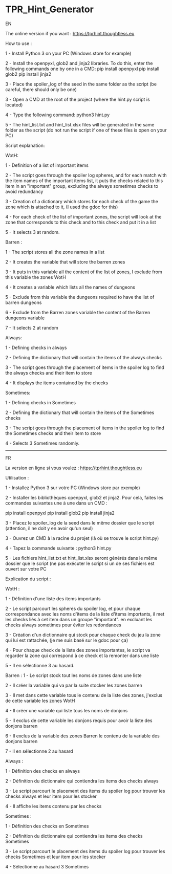 # TPR_Hint_Generator
EN

The online version if you want : https://tprhint.thoughtless.eu

How to use :

1 - Install Python 3 on your PC (Windows store for example)

2 - Install the openpyxl, glob2 and jinja2 libraries. To do this, enter the following commands one by one in a CMD:
pip install openpyxl
pip install glob2
pip install jinja2

3 - Place the spoiler_log of the seed in the same folder as the script (be careful, there should only be one)

3 - Open a CMD at the root of the project (where the hint.py script is located)

4 - Type the following command: python3 hint.py

5 - The hint_list.txt and hint_list.xlsx files will be generated in the same folder as the script (do not run the script if one of these files is open on your PC)

Script explanation:

WotH:

1 - Definition of a list of important items

2 - The script goes through the spoiler log spheres, and for each match with the item names of the important items list,
    it puts the checks related to this item in an "important" group, excluding the always sometimes checks to avoid redundancy
    
3 - Creation of a dictionary which stores for each check of the game the zone which is attached to it,
    (I used the gdoc for this)
    
4 - For each check of the list of important zones, the script will look at the zone that corresponds to this check and
    to this check and put it in a list
    
5 - It selects 3 at random.

Barren :

1 - The script stores all the zone names in a list

2 - It creates the variable that will store the barren zones

3 - It puts in this variable all the content of the list of zones, I exclude from this variable the
    zones WotH
    
4 - It creates a variable which lists all the names of dungeons

5 - Exclude from this variable the dungeons required to have the list of barren dungeons

6 - Exclude from the Barren zones variable the content of the Barren dungeons variable

7 - It selects 2 at random


Always:

1 - Defining checks in always

2 - Defining the dictionary that will contain the items of the always checks

3 - The script goes through the placement of items in the spoiler log to find the always checks and their item to store

4 - It displays the items contained by the checks

Sometimes:

1 - Defining checks in Sometimes

2 - Defining the dictionary that will contain the items of the Sometimes checks

3 - The script goes through the placement of items in the spoiler log to find the Sometimes checks and their item to store

4 - Selects 3 Sometimes randomly.

----------------------------------------------------------------------------------------------------------------------------------------------------------------
FR

La version en ligne si vous voulez : https://tprhint.thoughtless.eu

Utilisation :

1 - Installez Python 3 sur votre PC (Windows store par exemple)

2 - Installer les bibliothèques openpyxl, glob2 et jinja2. Pour cela, faites les commandes suivantes une à une dans un CMD :

pip install openpyxl
pip install glob2
pip install jinja2

3 - Placez le spoiler_log de la seed dans le même dossier que le script (attention, il ne doit y en avoir qu'un seul)

3 - Ouvrez un CMD à la racine du projet (là où se trouve le script hint.py)

4 - Tapez la commande suivante : python3 hint.py

5 - Les fichiers hint_list.txt et hint_list.xlsx seront générés dans le même dossier que le script (ne pas exécuter le script si un de ses fichiers est ouvert sur         votre PC

Explication du script :

WotH :

1 - Définition d'une liste des items importants

2 - Le script parcourt les spheres du spoiler log, et pour chaque correspondance avec les noms d'items de la liste d'items importants,
    il met les checks liés à cet item dans un groupe "important". en excluant les checks always sometimes pour éviter les redondances
    
3 - Création d'un dictionnaire qui stock pour chaque check du jeu la zone qui lui est rattachée,
    (je me suis basé sur le gdoc pour ça)
    
4 - Pour chaque check de la liste des zones importantes, le script va regarder la zone qui correspond
    à ce check et la remonter dans une liste
    
5 - Il en sélectionne 3 au hasard.

Barren :
1 - Le script stock tout les noms de zones dans une liste

2 - Il créer la variable qui va par la suite stocker les zones barren

3 - Il met dans cette variable tous le contenu de la liste des zones, j'exclus de cette variable les
    zones WotH
    
4 - Il créer une variable qui liste tous les noms de donjons

5 - Il exclus de cette variable les donjons requis pour avoir la liste des donjons barren

6 - Il exclus de la variable des zones Barren le contenu de la variable des donjons barren

7 - Il en sélectionne 2 au hasard

Always :

1 - Définition des checks en always

2 - Définition du dictionnaire qui contiendra les items des checks always

3 - Le script parcourt le placement des items du spoiler log pour trouver les checks always et leur item pour les stocker

4 - Il affiche les items contenu par les checks

Sometimes :

1 - Définition des checks en Sometimes

2 - Définition du dictionnaire qui contiendra les items des checks Sometimes

3 - Le script parcourt le placement des items du spoiler log pour trouver les checks Sometimes et leur item pour les stocker

4 - Sélectionne au hasard 3 Sometimes

